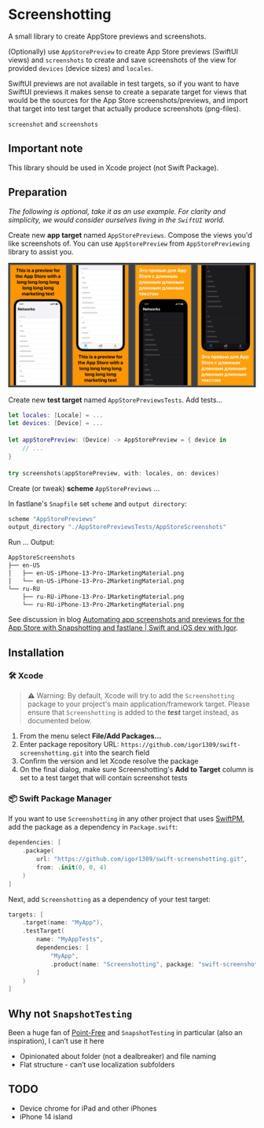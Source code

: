 # Screenshotting

A small library to create AppStore previews and screenshots.

(Optionally) use `AppStorePreview` to create App Store previews (SwiftUI views) and `screenshots` to create and save screenshots of the view for provided `devices` (device sizes) and `locales`.

SwiftUI previews are not available in test targets, so if you want to have SwiftUI previews it makes sense to create a separate target for views that would be the sources for the App Store screenshots/previews, and import that target into test target that actually produce screenshots (png-files).

`screenshot` and `screenshots`

## Important note

This library should be used in Xcode project (not Swift Package).

## Preparation

_The following is optional, take it as an use example. For clarity and simplicity, we would consider ourselves living in the `SwiftUI` world._

Create new __app target__ named `AppStorePreviews`. Compose the views you'd like screenshots of. You can use `AppStorePreview` from `AppStorePreviewing` library to assist you.

![Previews](/Docs/previews.png)

Create new __test target__ named `AppStorePreviewsTests`. Add tests...

```swift
let locales: [Locale] = ...
let devices: [Device] = ...

let appStorePreview: (Device) -> AppStorePreview = { device in
    // ...
}

try screenshots(appStorePreview, with: locales, on: devices)
```

Create (or tweak) __scheme__ `AppStorePreviews` ...

In fastlane's `Snapfile` set `scheme` and `output directory`:

```ruby
scheme "AppStorePreviews"
output_directory "./AppStorePreviewsTests/AppStoreScreenshots"
```

Run ... Output:

```
AppStoreScreenshots
├── en-US
│   ├── en-US-iPhone-13-Pro-1MarketingMaterial.png
│   └── en-US-iPhone-13-Pro-2MarketingMaterial.png
└── ru-RU
    ├── ru-RU-iPhone-13-Pro-1MarketingMaterial.png
    └── ru-RU-iPhone-13-Pro-2MarketingMaterial.png
```

See discussion in blog [Automating app screenshots and previews for the App Store with Snapshotting and fastlane | Swift and iOS dev with Igor](https://igor1309.dev/articles/2022/2022-08-20-fastlane-screenshots/).

## Installation

### 🛠 Xcode

> ⚠️ Warning: By default, Xcode will try to add the `Screenshotting` package to your project's main application/framework target. Please ensure that `Screenshotting` is added to the ___test___ target instead, as documented below.

1. From the menu select **File/Add Packages…**
2. Enter package repository URL: `https://github.com/igor1309/swift-screenshotting.git` into the search field
3. Confirm the version and let Xcode resolve the package
4. On the final dialog, make sure Screenshotting's **Add to Target** column is set to a test target that will contain screenshot tests

### 📦 Swift Package Manager

If you want to use `Screenshotting` in any other project that uses [SwiftPM](https://swift.org/package-manager/), add the package as a dependency in `Package.swift`:

```swift
dependencies: [
    .package(
        url: "https://github.com/igor1309/swift-screenshotting.git",
        from: .init(0, 0, 4)
    )
]
```

Next, add `Screenshotting` as a dependency of your test target:

```swift
targets: [
    .target(name: "MyApp"),
    .testTarget(
        name: "MyAppTests",
        dependencies: [
            "MyApp",
            .product(name: "Screenshotting", package: "swift-screenshotting")
        ]
    )
]
```

## Why not `SnapshotTesting`

Been a huge fan of [Point-Free](https://www.pointfree.co) and `SnapshotTesting` in particular (also an inspiration), I can’t use it here

* Opinionated about folder (not a dealbreaker) and file naming
* Flat structure - can’t use localization subfolders

## TODO

* Device chrome for iPad and other iPhones
* iPhone 14 island
